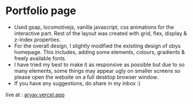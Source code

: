 # Portfolio page
- Used gsap, locomotivejs, vanilla javascript, css animations for the interactive part. Rest of the layout was created with grid, flex, display & z-index properties.
- For the overall design, I slightly modified the exisiting design of obys homepage. This includes, adding some elements, colours, gradients & freely available fonts.
- I have tried my best to make it as responsive as possible but due to so many elements, some things may appear ugly on smaller screens so please open the website on a full desktop browser window.
- If you have any suggestions, do share in my inbox :)

live at : <a href="https://aryav.vercel.app">aryav.vercel.app</a>
